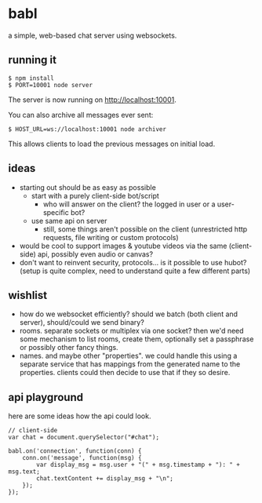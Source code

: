 # babl

a simple, web-based chat server using websockets.

## running it

    $ npm install
    $ PORT=10001 node server

The server is now running on <http://localhost:10001>.

You can also archive all messages ever sent:

    $ HOST_URL=ws://localhost:10001 node archiver

This allows clients to load the previous messages on initial load.

## ideas

* starting out should be as easy as possible
    - start with a purely client-side bot/script
        * who will answer on the client? the logged in user or a
          user-specific bot?
    - use same api on server
        * still, some things aren't possible on the client (unrestricted
          http requests, file writing or custom protocols)
* would be cool to support images & youtube videos via the same
  (client-side) api, possibly even audio or canvas?
* don't want to reinvent security, protocols... is it possible to use
  hubot? (setup is quite complex, need to understand quite a few
  different parts)

## wishlist

* how do we websocket efficiently? should we batch (both client and
  server), should/could we send binary?
* rooms. separate sockets or multiplex via one socket? then we'd need
  some mechanism to list rooms, create them, optionally set a passphrase
  or possibly other fancy things.
* names. and maybe other "properties". we could handle this using a
  separate service that has mappings from the generated name to the
  properties. clients could then decide to use that if they so desire.

## api playground

here are some ideas how the api could look.

    // client-side
    var chat = document.querySelector("#chat");

    babl.on('connection', function(conn) {
        conn.on('message', function(msg) {
            var display_msg = msg.user + "(" + msg.timestamp + "): " + msg.text;
            chat.textContent += display_msg + "\n";
        });
    });
